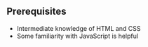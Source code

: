 ## Prerequisites

- Intermediate knowledge of HTML and CSS
- Some familiarity with JavaScript is helpful
